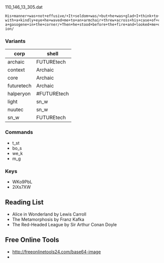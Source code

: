 110_146_13<corrupt char>_305.dat
```
His+manner+was+not+effusive/+It+seldom+was/+but+he+was+glad+I+think+to+see+me/+With+hardly+a+word+spoken+but+
with+a+kindly+eye+he+waved+me+to+an+armchair+threw+across+his+case+of+cigars+and+indicated+a+spirit+case+and+
a+gasogene+in+the+corner/+Then+he+stood+before+the+fire+and+looked+me+over+in+his+singular+introspective+fash
ion/
```

### Variants

| corp | shell |
|---|---|
| archaic    |  FUTUREtech |
| context    |  Archaic |
| core       |  Archaic |
| futuretech |  Archaic |
| halperyon  |  #FUTUREtech |
| light      |  sn_w |
| nuutec     |  sn_w |
| sn_w       |  FUTUREtech |

### Commands

* t_st
* bo_s
* we_k
* m_g

### Keys

* WKo9PbL
* 2iXs7XW

## Reading List

* Alice in Wonderland by Lewis Carroll
* The Metamorphosis by Franz Kafka
* The Red-Headed League by Sir Arthur Conan Doyle

## Free Online Tools

* http://freeonlinetools24.com/base64-image
* 

